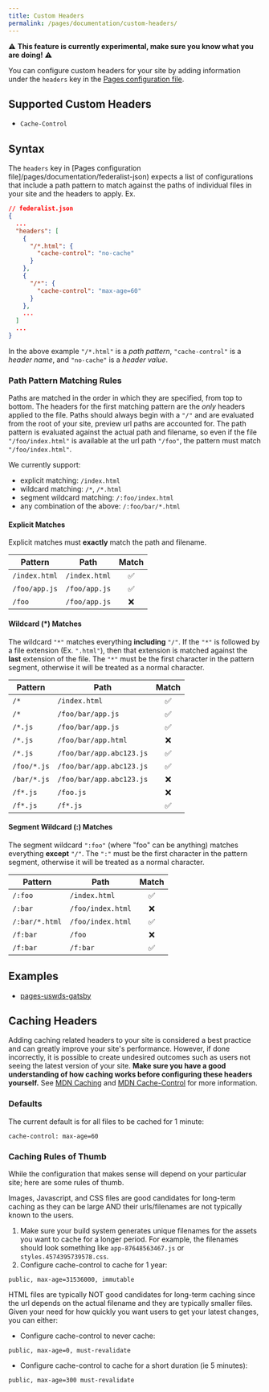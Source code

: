 ```yaml
---
title: Custom Headers
permalink: /pages/documentation/custom-headers/
---
```


⚠️ **This feature is currently experimental, make sure you know what you are doing!** ⚠️

You can configure custom headers for your site by adding information under the `headers` key in the [Pages configuration file](/pages/documentation/federalist-json).

## Supported Custom Headers

- `Cache-Control`

## Syntax

The `headers` key in [Pages configuration file]/pages/documentation/federalist-json) expects a list of configurations that include a path pattern to match against the paths of individual files in your site and the headers to apply. Ex.

```json
// federalist.json
{
  ...
  "headers": [
    {
      "/*.html": {
        "cache-control": "no-cache"
      }
    },
    {
      "/*": {
        "cache-control": "max-age=60"
      }
    },
    ...
  ]
  ...
}
```

In the above example `"/*.html"` is a _path pattern_, `"cache-control"` is a _header name_, and `"no-cache"` is a _header value_.

### Path Pattern Matching Rules

Paths are matched in the order in which they are specified, from top to bottom. The headers for the first matching pattern are the _only_ headers applied to the file. Paths should always begin with a `"/"` and are evaluated from the root of your site, preview url paths are accounted for. The path pattern is evaluated against the actual path and filename, so even if the file `"/foo/index.html"` is available at the url path `"/foo"`, the pattern must match `"/foo/index.html"`.

We currently support:

- explicit matching: `/index.html`
- wildcard matching: `/*`, `/*.html`
- segment wildcard matching: `/:foo/index.html`
- any combination of the above: `/:foo/bar/*.html`

#### Explicit Matches

Explicit matches must **exactly** match the path and filename.

| Pattern       | Path          | Match |
| ------------- | ------------- | :---: |
| `/index.html` | `/index.html` |  ✅   |
| `/foo/app.js` | `/foo/app.js` |  ✅   |
| `/foo`        | `/foo/app.js` |  ❌   |

#### Wildcard (\*) Matches

The wildcard `"*"` matches everything **including** `"/"`. If the `"*"` is followed by a file extension (Ex. `".html"`), then that extension is matched against the **last** extension of the file. The `"*"` must be the first character in the pattern segment, otherwise it will be treated as a normal character.

| Pattern     | Path                     | Match |
| ----------- | ------------------------ | :---: |
| `/*`        | `/index.html`            |  ✅   |
| `/*`        | `/foo/bar/app.js`        |  ✅   |
| `/*.js`     | `/foo/bar/app.js`        |  ✅   |
| `/*.js`     | `/foo/bar/app.html`      |  ❌   |
| `/*.js`     | `/foo/bar/app.abc123.js` |  ✅   |
| `/foo/*.js` | `/foo/bar/app.abc123.js` |  ✅   |
| `/bar/*.js` | `/foo/bar/app.abc123.js` |  ❌   |
| `/f*.js`    | `/foo.js`                |  ❌   |
| `/f*.js`    | `/f*.js`                 |  ✅   |

#### Segment Wildcard (:) Matches

The segment wildcard `":foo"` (where "foo" can be anything) matches everything **except** `"/"`. The `":"` must be the first character in the pattern segment, otherwise it will be treated as a normal character.

| Pattern        | Path              | Match |
| -------------- | ----------------- | :---: |
| `/:foo`        | `/index.html`     |  ✅   |
| `/:bar`        | `/foo/index.html` |  ❌   |
| `/:bar/*.html` | `/foo/index.html` |  ✅   |
| `/f:bar`       | `/foo`            |  ❌   |
| `/f:bar`       | `/f:bar`          |  ✅   |

## Examples

- [pages-uswds-gatsby](https://github.com/cloud-gov/pages-uswds-gatsby/blob/main/federalist.json)

## Caching Headers

Adding caching related headers to your site is considered a best practice and can greatly improve your site's performance. However, if done incorrectly, it is possible to create undesired outcomes such as users not seeing the latest version of your site. **Make sure you have a good understanding of how caching works before configuring these headers yourself.** See [MDN Caching](https://developer.mozilla.org/en-US/docs/Web/HTTP/Caching) and [MDN Cache-Control](https://developer.mozilla.org/en-US/docs/Web/HTTP/Headers/Cache-Control) for more information.

### Defaults

The current default is for all files to be cached for 1 minute:

```shell
cache-control: max-age=60
```

### Caching Rules of Thumb

While the configuration that makes sense will depend on your particular site; here are some rules of thumb.

Images, Javascript, and CSS files are good candidates for long-term caching as they can be large AND their urls/filenames are not typically known to the users.

1. Make sure your build system generates unique filenames for the assets you want to cache for a longer period. For example, the filenames should look something like `app-87648563467.js` or `styles.4574395739578.css`.
2. Configure cache-control to cache for 1 year:

```shell
public, max-age=31536000, immutable
```

HTML files are typically NOT good candidates for long-term caching since the url depends on the actual filename and they are typically smaller files. Given your need for how quickly you want users to get your latest changes, you can either:

- Configure cache-control to never cache:

```shell
public, max-age=0, must-revalidate
```

- Configure cache-control to cache for a short duration (ie 5 minutes):

```shell
public, max-age=300 must-revalidate
```
